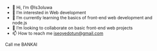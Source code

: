 - 👋 Hi, I’m @Is3oluwa
- 👀 I’m interested in Web development
- 🌱 I’m currently learning the basics of front-end web development and node.js
- 💞️ I’m looking to collaborate on basic front-end web projects
- 📫 How to reach me iseoyedotun@gmail.com

Call me BANKAI

<!---
Is3oluwa/Is3oluwa is a ✨ special ✨ repository because its `README.md` (this file) appears on your GitHub profile.
You can click the Preview link to take a look at your changes.
--->
